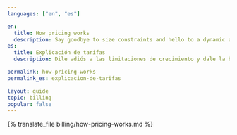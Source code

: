 ```yaml
---
languages: ["en", "es"]

en:
  title: How pricing works
  description: Say goodbye to size constraints and hello to a dynamic and flexible approach.
es:
  title: Explicación de tarifas
  description: Dile adiós a las limitaciones de crecimiento y dale la bienvenida a un enfoque dinámico y flexible.

permalink: how-pricing-works
permalink_es: explicacion-de-tarifas

layout: guide
topic: billing
popular: false
---
```


{% translate_file billing/how-pricing-works.md %}